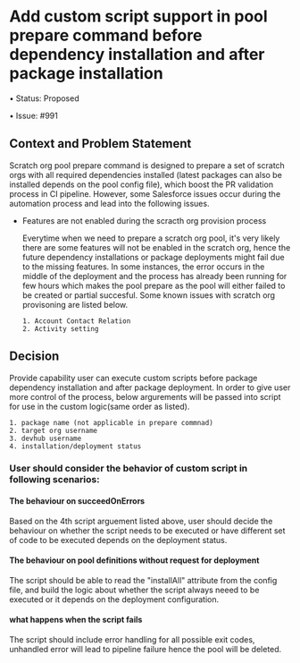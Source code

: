 # Add custom script support in pool prepare command before dependency installation and after package installation

• Status: Proposed

• Issue: #991

## Context and Problem Statement

Scratch org pool prepare command is designed to prepare a set of scratch orgs with all required dependencies installed (latest packages can also be installed depends on the pool config file), which boost the PR validation process in CI pipeline. However, some Salesforce issues occur during the automation process and lead into the following issues.

- Features are not enabled during the scracth org provision process

    Everytime when we need to prepare a scratch org pool, it's very likely there are some features will not be enabled in the scratch org, hence the future dependency installations or package deployments might fail due to the missing features. In some instances, the error occurs in the middle of the deployment and the process has already been running for few hours which makes the pool prepare as the pool will either failed to be created or partial succesful. Some known issues with scratch org provisoning are listed below.

      1. Account Contact Relation
      2. Activity setting
  

## Decision

Provide capability user can execute custom scripts before package dependency installation and after package deployment. In order to give user more control of the process, below argurements will be passed into script for use in the custom logic(same order as listed).

    1. package name (not applicable in prepare commnad)
    2. target org username
    3. devhub username
    4. installation/deployment status

### User should consider the behavior of custom script in following scenarios:
#### The behaviour on succeedOnErrors
Based on the 4th script arguement listed above, user should decide the behaviour on whether the script needs to be executed or have different set of code to be executed depends on the deployment status.

#### The behaviour on pool definitions without request for deployment
The script should be able to read the "installAll" attribute from the config file, and build the logic about whether the script always neeed to be executed or it depends on the deployment configuration.

#### what happens when the script fails
The script should include error handling for all possible exit codes, unhandled error will lead to pipeline failure hence the pool will be deleted.